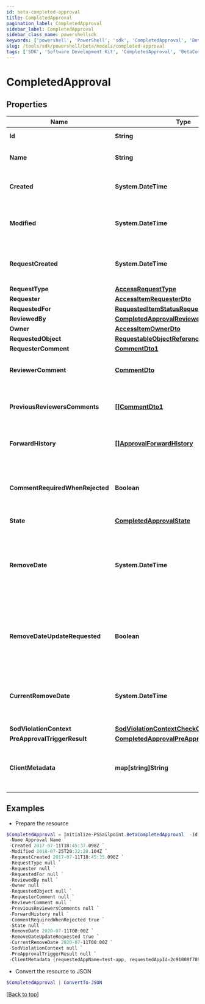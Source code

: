 ```yaml
---
id: beta-completed-approval
title: CompletedApproval
pagination_label: CompletedApproval
sidebar_label: CompletedApproval
sidebar_class_name: powershellsdk
keywords: ['powershell', 'PowerShell', 'sdk', 'CompletedApproval', 'BetaCompletedApproval'] 
slug: /tools/sdk/powershell/beta/models/completed-approval
tags: ['SDK', 'Software Development Kit', 'CompletedApproval', 'BetaCompletedApproval']
---
```



# CompletedApproval

## Properties

Name | Type | Description | Notes
------------ | ------------- | ------------- | -------------
**Id** | **String** | The approval id. | [optional] 
**Name** | **String** | The name of the approval. | [optional] 
**Created** | **System.DateTime** | When the approval was created. | [optional] 
**Modified** | **System.DateTime** | When the approval was modified last time. | [optional] 
**RequestCreated** | **System.DateTime** | When the access-request was created. | [optional] 
**RequestType** | [**AccessRequestType**](access-request-type) |  | [optional] 
**Requester** | [**AccessItemRequesterDto**](access-item-requester-dto) |  | [optional] 
**RequestedFor** | [**RequestedItemStatusRequestedFor**](requested-item-status-requested-for) |  | [optional] 
**ReviewedBy** | [**CompletedApprovalReviewedBy**](completed-approval-reviewed-by) |  | [optional] 
**Owner** | [**AccessItemOwnerDto**](access-item-owner-dto) |  | [optional] 
**RequestedObject** | [**RequestableObjectReference**](requestable-object-reference) |  | [optional] 
**RequesterComment** | [**CommentDto1**](comment-dto1) |  | [optional] 
**ReviewerComment** | [**CommentDto**](comment-dto) | The approval's reviewer's comment. | [optional] 
**PreviousReviewersComments** | [**[]CommentDto1**](comment-dto1) | The history of the previous reviewers comments. | [optional] 
**ForwardHistory** | [**[]ApprovalForwardHistory**](approval-forward-history) | The history of approval forward action. | [optional] 
**CommentRequiredWhenRejected** | **Boolean** | When true the rejector has to provide comments when rejecting | [optional] [default to $false]
**State** | [**CompletedApprovalState**](completed-approval-state) |  | [optional] 
**RemoveDate** | **System.DateTime** | The date the role or access profile or entitlement is no longer assigned to the specified identity. | [optional] 
**RemoveDateUpdateRequested** | **Boolean** | If true, then the request was to change the remove date or sunset date. | [optional] [default to $false]
**CurrentRemoveDate** | **System.DateTime** | The remove date or sunset date that was assigned at the time of the request. | [optional] 
**SodViolationContext** | [**SodViolationContextCheckCompleted1**](sod-violation-context-check-completed1) |  | [optional] 
**PreApprovalTriggerResult** | [**CompletedApprovalPreApprovalTriggerResult**](completed-approval-pre-approval-trigger-result) |  | [optional] 
**ClientMetadata** | **map[string]String** | Arbitrary key-value pairs provided during the request. | [optional] 

## Examples

- Prepare the resource
```powershell
$CompletedApproval = Initialize-PSSailpoint.BetaCompletedApproval  -Id 2c938083633d259901633d25c68c00fa `
 -Name Approval Name `
 -Created 2017-07-11T18:45:37.098Z `
 -Modified 2018-07-25T20:22:28.104Z `
 -RequestCreated 2017-07-11T18:45:35.098Z `
 -RequestType null `
 -Requester null `
 -RequestedFor null `
 -ReviewedBy null `
 -Owner null `
 -RequestedObject null `
 -RequesterComment null `
 -ReviewerComment null `
 -PreviousReviewersComments null `
 -ForwardHistory null `
 -CommentRequiredWhenRejected true `
 -State null `
 -RemoveDate 2020-07-11T00:00Z `
 -RemoveDateUpdateRequested true `
 -CurrentRemoveDate 2020-07-11T00:00Z `
 -SodViolationContext null `
 -PreApprovalTriggerResult null `
 -ClientMetadata {requestedAppName=test-app, requestedAppId=2c91808f7892918f0178b78da4a305a1}
```

- Convert the resource to JSON
```powershell
$CompletedApproval | ConvertTo-JSON
```


[[Back to top]](#) 

